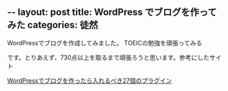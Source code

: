 --
layout: post
title: WordPress でブログを作ってみた
categories: 徒然
--

WordPressでブログを作成してみました。
TOEICの勉強を頑張ってみる

です。とりあえず、730点以上を取るまで頑張ろうと思います。参考にしたサイト

<a href="http://www.authority-site.com/2010/04/wordpress/27-wordpress-plugin.html" target="_blank">WordPressでブログを作ったら入れるべき27個のプラグイン</a>
